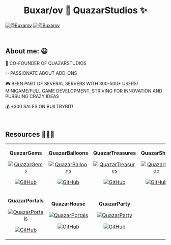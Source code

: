 <h1 align="center">Buxar/ov 👋  QuazarStudios ✨ </h1> 

<p align="left">
  <a href="https://discord.gg/pF2xftztkq" target="blank"><img align="center" src="https://img.shields.io/badge/Discord-5865F2?style=for-the-badge&logo=discord&logoColor=white" alt="@Buxarov"  /></a>
  <a href="https://builtbybit.com/members/buxarov.144887/" target="blank"><img align="center" src="https://img.shields.io/badge/BuiltByBit-2D2D2D?style=for-the-badge&logoColor=white" alt="@Buxarov"  /></a>
</p>

<br>

<h2>About me: 😃</h2>

<p align="left">
🚀 CO-FOUNDER OF QUAZARSTUDIOS  

✨ PASSIONATE ABOUT ADD-ONS  

🎮 BEEN PART OF SEVERAL SERVERS WITH 300-500+ USERS!  
    MINIGAME/FULL GAME DEVELOPMENT, STRIVING FOR INNOVATION AND PURSUING CRAZY IDEAS  

💰 +300 SALES ON BUILTBYBIT!
</p>

<br>

<div id="Resources">
<h2>Resources 👨🏻‍💻</h2>
<table width="100%">
<tr>
  <!-- QuazarGems -->
  <td width="25%" align="center">
    <p><strong>QuazarGems</strong></p>
    <a href="https://github.com/Buxarov/QuazarGems" title="Go to Repository">
      <img style="max-width: 100%; height: auto;" src="https://github.com/user-attachments/assets/49d83072-7748-42de-9242-abccf5a3d730" alt="QuazarGems" />
    </a>
    <p>
      <a href="https://github.com/Buxarov/QuazarGems" target="_blank">
        <img src="https://img.shields.io/badge/GitHub-100000?style=for-the-badge&logo=github&logoColor=white" alt="GitHub" />
      </a>
    </p>
  </td>

  <!-- QuazarBalloons -->
  <td width="25%" align="center">
    <p><strong>QuazarBalloons</strong></p>
    <a href="https://github.com/Buxarov/QuazarBalloons" title="Go to Repository">
      <img style="max-width: 100%; height: auto;" src="https://github.com/user-attachments/assets/3312e295-7681-4d56-8134-ade09cc80afe" alt="QuazarBalloons" />
    </a>
    <p>
      <a href="https://github.com/Buxarov/QuazarBalloons" target="_blank">
        <img src="https://img.shields.io/badge/GitHub-100000?style=for-the-badge&logo=github&logoColor=white" alt="GitHub" />
      </a>
    </p>
  </td>

  <!-- QuazarTreasures -->
  <td width="25%" align="center">
    <p><strong>QuazarTreasures</strong></p>
    <a href="https://github.com/Buxarov/QuazarTreasures" title="Go to Repository">
      <img style="max-width: 100%; height: auto;" src="https://github.com/user-attachments/assets/dcc1b9f1-1675-4ebb-a608-0a68ce6a6cb9" alt="QuazarTreasures" />
    </a>
    <p>
      <a href="https://github.com/Buxarov/QuazarTreasures" target="_blank">
        <img src="[https://img.shields.io/badge/GitHub-100000?style=for-the-badge&logo=github&logoColor=white](https://i.ibb.co/1GkyB8s4/Mesa-de-trabajo-1.png)" alt="GitHub" />
      </a>
    </p>
  </td>

  <!-- QuazarShop -->
  <td width="25%" align="center">
    <p><strong>QuazarShop</strong></p>
    <a href="https://github.com/Buxarov/QuazarShop" title="Go to Repository">
      <img style="max-width: 100%; height: auto;" src="https://github.com/user-attachments/assets/3e8209cc-8ce8-4a6a-bc8c-b480d92bcac9" alt="QuazarShop" />
    </a>
    <p>
      <a href="https://github.com/Buxarov/QuazarShop" target="_blank">
        <img src="https://img.shields.io/badge/GitHub-100000?style=for-the-badge&logo=github&logoColor=white" alt="GitHub" />
      </a>
    </p>
  </td>
</tr>

<!-- Segunda fila -->
<tr>
  <!-- QuazarPortals -->
  <td width="25%" align="center">
    <p><strong>QuazarPortals</strong></p>
    <a href="https://github.com/Buxarov/QuazarPortals" title="Go to Repository">
      <img style="max-width: 100%; height: auto;" src="https://github.com/user-attachments/assets/33d9e88c-3681-4212-8776-91b97aba4a05" alt="QuazarPortals" />
    </a>
    <p>
      <a href="https://github.com/Buxarov/QuazarPortals" target="_blank">
        <img src="https://img.shields.io/badge/GitHub-100000?style=for-the-badge&logo=github&logoColor=white" alt="GitHub" />
      </a>
    </p>
  </td>

  <!-- QuazarHouse -->
  <td width="25%" align="center">
    <p><strong>QuazarHouse</strong></p>
    <a href="https://github.com/Buxarov/QuazarHouse" title="Go to Repository">
      <img style="max-width: 100%; height: auto;" src="https://github.com/user-attachments/assets/5760f18c-dc36-4682-be07-d21a222efe82" alt="QuazarPortals" />
    </a>
    <p>
      <a href="https://github.com/Buxarov/QuazarHouse" target="_blank">
        <img src="https://img.shields.io/badge/GitHub-100000?style=for-the-badge&logo=github&logoColor=white" alt="GitHub" />
      </a>
    </p>

  <!-- QuazarParty -->
  <td width="25%" align="center">
    <p><strong>QuazarParty</strong></p>
    <a href="https://github.com/Buxarov/QuazarParty" title="Go to Repository">
      <img style="max-width: 100%; height: auto;" src="https://github.com/user-attachments/assets/c82bdc5a-9595-41f3-a320-d5b67882f4ac" alt="QuazarParty" />
    </a>
    <p>
      <a href="https://github.com/Buxarov/QuazarParty" target="_blank">
        <img src="https://img.shields.io/badge/GitHub-100000?style=for-the-badge&logo=github&logoColor=white" alt="GitHub" />
      </a>
    </p>
</tr>
</table>
</div>


<br><br><br><br><br>
